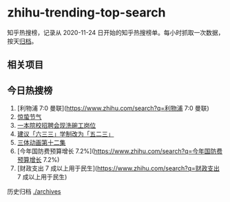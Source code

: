 # zhihu-trending-top-search

知乎热搜榜，记录从 2020-11-24
日开始的知乎热搜榜单。每小时抓取一次数据，按天[归档](./archives)。

## 相关项目

## 今日热搜榜

<!-- BEGIN -->
<!-- 最后更新时间 Mon Mar 06 2023 23:09:02 GMT+0800 (China Standard Time) -->

1. [利物浦 7:0 曼联](https://www.zhihu.com/search?q=利物浦 7:0 曼联)
1. [惊蛰节气](https://www.zhihu.com/search?q=惊蛰节气)
1. [一本院校招聘会现洗碗工岗位](https://www.zhihu.com/search?q=一本院校招聘会现洗碗工岗位)
1. [建议「六三三」学制改为「五二三」](https://www.zhihu.com/search?q=建议「六三三」学制改为「五二三」)
1. [三体动画第十二集](https://www.zhihu.com/search?q=三体动画第十二集)
1. [今年国防费预算增长 7.2%](https://www.zhihu.com/search?q=今年国防费预算增长
   7.2%)
1. [财政支出 7 成以上用于民生](https://www.zhihu.com/search?q=财政支出 7
   成以上用于民生)

<!-- END -->

历史归档 [./archives](./archives)
